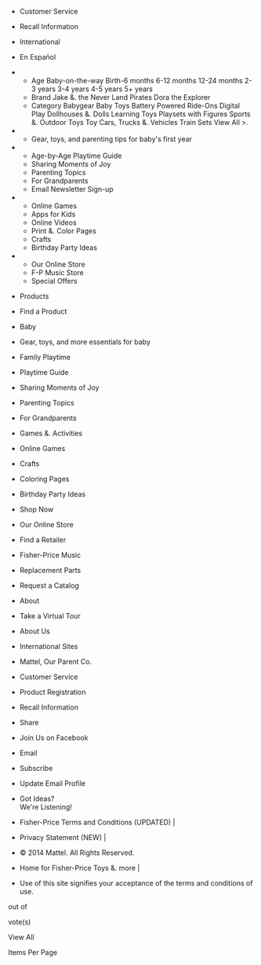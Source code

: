 *   Customer Service
*   Recall Information
*   International
*   En Español

*   *   Age Baby-on-the-way Birth-6 months 6-12 months 12-24 months 2-3 years 3-4 years 4-5 years 5+ years
    *   Brand Jake &. the Never Land Pirates Dora the Explorer
    *   Category Babygear Baby Toys Battery Powered Ride-Ons Digital Play Dollhouses &. Dolls Learning Toys Playsets with Figures Sports &. Outdoor Toys Toy Cars, Trucks &. Vehicles Train Sets View All >.
    
*   *   Gear, toys, and parenting tips for baby's first year
    
*   *   Age-by-Age Playtime Guide
    *   Sharing Moments of Joy
    *   Parenting Topics
    *   For Grandparents
    *   Email Newsletter Sign-up
    
*   *   Online Games
    *   Apps for Kids
    *   Online Videos
    *   Print &. Color Pages
    *   Crafts
    *   Birthday Party Ideas
    
*   *   Our Online Store
    *   F-P Music Store
    *   Special Offers
    

*   Products
*   Find a Product

*   Baby
*   Gear, toys, and more essentials for baby

*   Family Playtime
*   Playtime Guide
*   Sharing Moments of Joy
*   Parenting Topics
*   For Grandparents

*   Games &. Activities
*   Online Games
*   Crafts
*   Coloring Pages
*   Birthday Party Ideas

*   Shop Now
*   Our Online Store
*   Find a Retailer
*   Fisher-Price Music
*   Replacement Parts
*   Request a Catalog

*   About
*   Take a Virtual Tour
*   About Us
*   International Sites
*   Mattel, Our Parent Co.

*   Customer Service

*   Product Registration

*   Recall Information

*   Share
*   Join Us on Facebook

*   Email
*   Subscribe
*   Update Email Profile

*   Got Ideas?  
    We're Listening!

*   Fisher-Price Terms and Conditions (UPDATED) |
*   Privacy Statement (NEW) |
*   © 2014 Mattel. All Rights Reserved.

*   Home for Fisher-Price Toys &. more |
*   Use of this site signifies your acceptance of the terms and conditions of use.

out of

vote(s)

View All

Items Per Page